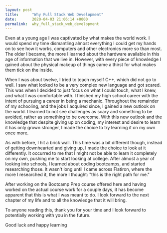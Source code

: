 ```yaml
---
layout: post
title:      "Why Full Stack Web Development"
date:       2020-04-03 21:06:14 +0000
permalink:  why_full_stack_web_development
---
```



Even at a young age I was captivated by what makes the world work. I would spend my time dismantling almost everything I could get my hands on to see how it works, computers and other electronics more so than most. The older I became, the more I learned about the hardware available in this age of information that we live in. However, with every piece of knowledge I gained about the physical makeup of things came a thirst for what makes them tick on the inside.

When I was about twelve, I tried to teach myself C++, which did not go to well. I saw what looked to be a very complex new language and got scared. This was when I decided to just focus on what I could touch, what I knew, and what I was comfortable with. I finished my high school career with the intent of pursuing a career in being a mechanic. Throughout the remainder of my schooling, and the jobs I acquired since, I gained a new outlook on the world. I learned to not see challenges as scary and something to be avoided, rather as something to be overcome. With this new outlook and the knowledge that despite giving up on coding, my interest and desire to learn it has only grown stronger, I made the choice to try learning it on my own once more. 

As with before, I hit a brick wall. This time was a bit different though, instead of getting downhearted and giving up, I made the choice to look at it differently. It occurred to me that I might not be able to learn it completely on my own, pushing me to start looking at college. After almost a year of looking into schools, I learned about coding bootcamps, and started researching those. It wasn't long until I came across Flatiron, where the more I researched it, the more I thought: "this is the right path for me." 

After working on the Bootcamp Prep course offered here and having worked on the actual course work for a couple days, it has become apparent that this is what I was meant to do. I look forward to the next chapter of my life and to all the knowledge that it will bring.

To anyone reading this, thank you for your time and I look forward to potentially working with you in the future.

Good luck and happy learning
